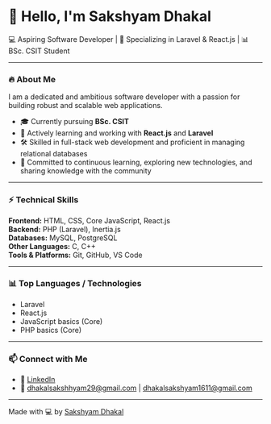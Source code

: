 # 👋 Hello, I'm Sakshyam Dhakal  

💻 Aspiring Software Developer | 🚀 Specializing in Laravel & React.js | 📊 BSc. CSIT Student  

---

### 🔥 About Me  
I am a dedicated and ambitious software developer with a passion for building robust and scalable web applications.  
- 🎓 Currently pursuing **BSc. CSIT**  
- 🌱 Actively learning and working with **React.js** and **Laravel**  
- 🛠️ Skilled in full-stack web development and proficient in managing relational databases  
- 📖 Committed to continuous learning, exploring new technologies, and sharing knowledge with the community  

---

### ⚡ Technical Skills  

**Frontend:** HTML, CSS, Core JavaScript, React.js  
**Backend:** PHP (Laravel), Inertia.js  
**Databases:** MySQL, PostgreSQL  
**Other Languages:** C, C++  
**Tools & Platforms:** Git, GitHub, VS Code  

---

### 📊 Top Languages / Technologies  
- Laravel  
- React.js  
- JavaScript basics (Core)  
- PHP basics (Core)  

---

### 📫 Connect with Me  
- 💼 [LinkedIn](https://www.linkedin.com/in/sakshyam-dhakal-0a1018384/)  
- 📧 dhakalsakshhyam29@gmail.com | dhakalsakshyam1611@gmail.com  

---

Made with 💻 by [Sakshyam Dhakal](https://github.com/Sakshyamdhakal)  
